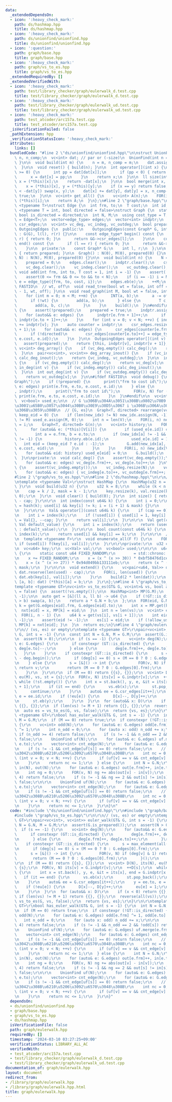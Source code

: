 ```yaml
---
data:
  _extendedDependsOn:
  - icon: ':heavy_check_mark:'
    path: ds/hashmap.hpp
    title: ds/hashmap.hpp
  - icon: ':heavy_check_mark:'
    path: ds/unionfind/unionfind.hpp
    title: ds/unionfind/unionfind.hpp
  - icon: ':question:'
    path: graph/base.hpp
    title: graph/base.hpp
  - icon: ':heavy_check_mark:'
    path: graph/vs_to_es.hpp
    title: graph/vs_to_es.hpp
  _extendedRequiredBy: []
  _extendedVerifiedWith:
  - icon: ':heavy_check_mark:'
    path: test/library_checker/graph/eulerwalk_d.test.cpp
    title: test/library_checker/graph/eulerwalk_d.test.cpp
  - icon: ':heavy_check_mark:'
    path: test/library_checker/graph/eulerwalk_ud.test.cpp
    title: test/library_checker/graph/eulerwalk_ud.test.cpp
  - icon: ':heavy_check_mark:'
    path: test_atcoder/arc157a.test.cpp
    title: test_atcoder/arc157a.test.cpp
  _isVerificationFailed: false
  _pathExtension: hpp
  _verificationStatusIcon: ':heavy_check_mark:'
  attributes:
    links: []
  bundledCode: "#line 2 \"ds/unionfind/unionfind.hpp\"\n\nstruct UnionFind {\n  int\
    \ n, n_comp;\n  vc<int> dat; // par or (-size)\n  UnionFind(int n = 0) { build(n);\
    \ }\n\n  void build(int m) {\n    n = m, n_comp = m;\n    dat.assign(n, -1);\n\
    \  }\n\n  void reset() { build(n); }\n\n  int operator[](int x) {\n    while (dat[x]\
    \ >= 0) {\n      int pp = dat[dat[x]];\n      if (pp < 0) { return dat[x]; }\n\
    \      x = dat[x] = pp;\n    }\n    return x;\n  }\n\n  ll size(int x) {\n   \
    \ x = (*this)[x];\n    return -dat[x];\n  }\n\n  bool merge(int x, int y) {\n\
    \    x = (*this)[x], y = (*this)[y];\n    if (x == y) return false;\n    if (-dat[x]\
    \ < -dat[y]) swap(x, y);\n    dat[x] += dat[y], dat[y] = x, n_comp--;\n    return\
    \ true;\n  }\n\n  vc<int> get_all() {\n    vc<int> A(n);\n    FOR(i, n) A[i] =\
    \ (*this)[i];\n    return A;\n  }\n};\n#line 2 \"graph/base.hpp\"\n\ntemplate\
    \ <typename T>\nstruct Edge {\n  int frm, to;\n  T cost;\n  int id;\n};\n\ntemplate\
    \ <typename T = int, bool directed = false>\nstruct Graph {\n  static constexpr\
    \ bool is_directed = directed;\n  int N, M;\n  using cost_type = T;\n  using edge_type\
    \ = Edge<T>;\n  vector<edge_type> edges;\n  vector<int> indptr;\n  vector<edge_type>\
    \ csr_edges;\n  vc<int> vc_deg, vc_indeg, vc_outdeg;\n  bool prepared;\n\n  class\
    \ OutgoingEdges {\n  public:\n    OutgoingEdges(const Graph* G, int l, int r)\
    \ : G(G), l(l), r(r) {}\n\n    const edge_type* begin() const {\n      if (l ==\
    \ r) { return 0; }\n      return &G->csr_edges[l];\n    }\n\n    const edge_type*\
    \ end() const {\n      if (l == r) { return 0; }\n      return &G->csr_edges[r];\n\
    \    }\n\n  private:\n    const Graph* G;\n    int l, r;\n  };\n\n  bool is_prepared()\
    \ { return prepared; }\n\n  Graph() : N(0), M(0), prepared(0) {}\n  Graph(int\
    \ N) : N(N), M(0), prepared(0) {}\n\n  void build(int n) {\n    N = n, M = 0;\n\
    \    prepared = 0;\n    edges.clear();\n    indptr.clear();\n    csr_edges.clear();\n\
    \    vc_deg.clear();\n    vc_indeg.clear();\n    vc_outdeg.clear();\n  }\n\n \
    \ void add(int frm, int to, T cost = 1, int i = -1) {\n    assert(!prepared);\n\
    \    assert(0 <= frm && 0 <= to && to < N);\n    if (i == -1) i = M;\n    auto\
    \ e = edge_type({frm, to, cost, i});\n    edges.eb(e);\n    ++M;\n  }\n\n#ifdef\
    \ FASTIO\n  // wt, off\n  void read_tree(bool wt = false, int off = 1) { read_graph(N\
    \ - 1, wt, off); }\n\n  void read_graph(int M, bool wt = false, int off = 1) {\n\
    \    for (int m = 0; m < M; ++m) {\n      INT(a, b);\n      a -= off, b -= off;\n\
    \      if (!wt) {\n        add(a, b);\n      } else {\n        T c;\n        read(c);\n\
    \        add(a, b, c);\n      }\n    }\n    build();\n  }\n#endif\n\n  void build()\
    \ {\n    assert(!prepared);\n    prepared = true;\n    indptr.assign(N + 1, 0);\n\
    \    for (auto&& e: edges) {\n      indptr[e.frm + 1]++;\n      if (!directed)\
    \ indptr[e.to + 1]++;\n    }\n    for (int v = 0; v < N; ++v) { indptr[v + 1]\
    \ += indptr[v]; }\n    auto counter = indptr;\n    csr_edges.resize(indptr.back()\
    \ + 1);\n    for (auto&& e: edges) {\n      csr_edges[counter[e.frm]++] = e;\n\
    \      if (!directed)\n        csr_edges[counter[e.to]++] = edge_type({e.to, e.frm,\
    \ e.cost, e.id});\n    }\n  }\n\n  OutgoingEdges operator[](int v) const {\n \
    \   assert(prepared);\n    return {this, indptr[v], indptr[v + 1]};\n  }\n\n \
    \ vc<int> deg_array() {\n    if (vc_deg.empty()) calc_deg();\n    return vc_deg;\n\
    \  }\n\n  pair<vc<int>, vc<int>> deg_array_inout() {\n    if (vc_indeg.empty())\
    \ calc_deg_inout();\n    return {vc_indeg, vc_outdeg};\n  }\n\n  int deg(int v)\
    \ {\n    if (vc_deg.empty()) calc_deg();\n    return vc_deg[v];\n  }\n\n  int\
    \ in_deg(int v) {\n    if (vc_indeg.empty()) calc_deg_inout();\n    return vc_indeg[v];\n\
    \  }\n\n  int out_deg(int v) {\n    if (vc_outdeg.empty()) calc_deg_inout();\n\
    \    return vc_outdeg[v];\n  }\n\n#ifdef FASTIO\n  void debug() {\n    print(\"\
    Graph\");\n    if (!prepared) {\n      print(\"frm to cost id\");\n      for (auto&&\
    \ e: edges) print(e.frm, e.to, e.cost, e.id);\n    } else {\n      print(\"indptr\"\
    , indptr);\n      print(\"frm to cost id\");\n      FOR(v, N) for (auto&& e: (*this)[v])\
    \ print(e.frm, e.to, e.cost, e.id);\n    }\n  }\n#endif\n\n  vc<int> new_idx;\n\
    \  vc<bool> used_e;\n\n  // G \u306B\u304A\u3051\u308B\u9802\u70B9 V[i] \u304C\
    \u3001\u65B0\u3057\u3044\u30B0\u30E9\u30D5\u3067 i \u306B\u306A\u308B\u3088\u3046\
    \u306B\u3059\u308B\n  // {G, es}\n  Graph<T, directed> rearrange(vc<int> V, bool\
    \ keep_eid = 0) {\n    if (len(new_idx) != N) new_idx.assign(N, -1);\n    if (len(used_e)\
    \ != M) used_e.assign(M, 0);\n    int n = len(V);\n    FOR(i, n) new_idx[V[i]]\
    \ = i;\n    Graph<T, directed> G(n);\n    vc<int> history;\n    FOR(i, n) {\n\
    \      for (auto&& e: (*this)[V[i]]) {\n        if (used_e[e.id]) continue;\n\
    \        int a = e.frm, b = e.to;\n        if (new_idx[a] != -1 && new_idx[b]\
    \ != -1) {\n          history.eb(e.id);\n          used_e[e.id] = 1;\n       \
    \   int eid = (keep_eid ? e.id : -1);\n          G.add(new_idx[a], new_idx[b],\
    \ e.cost, eid);\n        }\n      }\n    }\n    FOR(i, n) new_idx[V[i]] = -1;\n\
    \    for (auto&& eid: history) used_e[eid] = 0;\n    G.build();\n    return G;\n\
    \  }\n\nprivate:\n  void calc_deg() {\n    assert(vc_deg.empty());\n    vc_deg.resize(N);\n\
    \    for (auto&& e: edges) vc_deg[e.frm]++, vc_deg[e.to]++;\n  }\n\n  void calc_deg_inout()\
    \ {\n    assert(vc_indeg.empty());\n    vc_indeg.resize(N);\n    vc_outdeg.resize(N);\n\
    \    for (auto&& e: edges) { vc_indeg[e.to]++, vc_outdeg[e.frm]++; }\n  }\n};\n\
    #line 2 \"graph/vs_to_es.hpp\"\n\n#line 2 \"ds/hashmap.hpp\"\n\r\n// u64 -> Val\r\
    \ntemplate <typename Val>\r\nstruct HashMap {\r\n  HashMap(u32 n = 0) { build(n);\
    \ }\r\n  void build(u32 n) {\r\n    u32 k = 8;\r\n    while (k < n * 2) k *= 2;\r\
    \n    cap = k / 2, mask = k - 1;\r\n    key.resize(k), val.resize(k), used.assign(k,\
    \ 0);\r\n  }\r\n  void clear() { build(0); }\r\n  int size() { return len(used)\
    \ - cap; }\r\n\r\n  int index(const u64& k) {\r\n    int i = 0;\r\n    for (i\
    \ = hash(k); used[i] && key[i] != k; i = (i + 1) & mask) {}\r\n    return i;\r\
    \n  }\r\n\r\n  Val& operator[](const u64& k) {\r\n    if (cap == 0) extend();\r\
    \n    int i = index(k);\r\n    if (!used[i]) { used[i] = 1, key[i] = k, val[i]\
    \ = Val{}, --cap; }\r\n    return val[i];\r\n  }\r\n\r\n  Val get(const u64& k,\
    \ Val default_value) {\r\n    int i = index(k);\r\n    return (used[i] ? val[i]\
    \ : default_value);\r\n  }\r\n\r\n  bool count(const u64& k) {\r\n    int i =\
    \ index(k);\r\n    return used[i] && key[i] == k;\r\n  }\r\n\r\n  // f(key, val)\r\
    \n  template <typename F>\r\n  void enumerate_all(F f) {\r\n    FOR(i, len(used))\
    \ if (used[i]) f(key[i], val[i]);\r\n  }\r\n\r\nprivate:\r\n  u32 cap, mask;\r\
    \n  vc<u64> key;\r\n  vc<Val> val;\r\n  vc<bool> used;\r\n\r\n  u64 hash(u64 x)\
    \ {\r\n    static const u64 FIXED_RANDOM\r\n        = std::chrono::steady_clock::now().time_since_epoch().count();\r\
    \n    x += FIXED_RANDOM;\r\n    x = (x ^ (x >> 30)) * 0xbf58476d1ce4e5b9;\r\n\
    \    x = (x ^ (x >> 27)) * 0x94d049bb133111eb;\r\n    return (x ^ (x >> 31)) &\
    \ mask;\r\n  }\r\n\r\n  void extend() {\r\n    vc<pair<u64, Val>> dat;\r\n   \
    \ dat.reserve(len(used) - cap);\r\n    FOR(i, len(used)) {\r\n      if (used[i])\
    \ dat.eb(key[i], val[i]);\r\n    }\r\n    build(2 * len(dat));\r\n    for (auto&\
    \ [a, b]: dat) (*this)[a] = b;\r\n  }\r\n};\n#line 4 \"graph/vs_to_es.hpp\"\n\n\
    template <typename GT>\nvc<int> vs_to_es(GT& G, vc<int>& vs, bool allow_use_twice\
    \ = false) {\n  assert(!vs.empty());\n\n  HashMap<int> MP(G.M);\n  vc<int> nxt(G.M,\
    \ -1);\n\n  auto get = [&](ll a, ll b) -> u64 {\n    if (!GT::is_directed && a\
    \ > b) swap(a, b);\n    return a * G.N + b;\n  };\n\n  FOR(eid, G.M) {\n    u64\
    \ k = get(G.edges[eid].frm, G.edges[eid].to);\n    int x = MP.get(k, -1);\n  \
    \  nxt[eid] = x, MP[k] = eid;\n  }\n  int n = len(vs);\n  vc<int> es(n - 1);\n\
    \  FOR(i, n - 1) {\n    u64 k = get(vs[i], vs[i + 1]);\n    int eid = MP.get(k,\
    \ -1);\n    assert(eid != -1);\n    es[i] = eid;\n    if (!allow_use_twice) {\
    \ MP[k] = nxt[eid]; }\n  }\n  return es;\n}\n#line 4 \"graph/eulerwalk.hpp\"\n\
    \r\n// (vs, es) or empty\r\ntemplate <typename GT>\r\npair<vc<int>, vc<int>> euler_walk(GT&\
    \ G, int s = -1) {\r\n  const int N = G.N, M = G.M;\r\n  assert(G.is_prepared());\r\
    \n  assert(N > 0);\r\n\r\n  if (s == -1) {\r\n    vc<int> deg(N);\r\n    for (auto&&\
    \ e: G.edges) {\r\n      if constexpr (GT::is_directed) {\r\n        deg[e.frm]++,\
    \ deg[e.to]--;\r\n      } else {\r\n        deg[e.frm]++, deg[e.to]++;\r\n   \
    \   }\r\n    }\r\n    if constexpr (GT::is_directed) {\r\n      s = max_element(all(deg))\
    \ - deg.begin();\r\n      if (deg[s] == 0) s = (M == 0 ? 0 : G.edges[0].frm);\r\
    \n    } else {\r\n      s = [&]() -> int {\r\n        FOR(v, N) if (deg[v] & 1)\
    \ return v;\r\n        return (M == 0 ? 0 : G.edges[0].frm);\r\n      }();\r\n\
    \    }\r\n  }\r\n\r\n  if (M == 0) return {{s}, {}};\r\n  vc<int> D(N), its(N),\
    \ eu(M), vs, st = {s};\r\n  FOR(v, N) its[v] = G.indptr[v];\r\n  ++D[s];\r\n \
    \ while (!st.empty()) {\r\n    int x = st.back(), y, e, &it = its[x], end = G.indptr[x\
    \ + 1];\r\n    if (it == end) {\r\n      vs.eb(x);\r\n      st.pop_back();\r\n\
    \      continue;\r\n    }\r\n    auto& ee = G.csr_edges[it++];\r\n    y = ee.to,\
    \ e = ee.id;\r\n    if (!eu[e]) {\r\n      D[x]--, D[y]++;\r\n      eu[e] = 1;\r\
    \n      st.eb(y);\r\n    }\r\n  }\r\n  for (auto&& x: D)\r\n    if (x < 0) return\
    \ {{}, {}};\r\n  if (len(vs) != M + 1) return {{}, {}};\r\n  reverse(all(vs));\r\
    \n  auto es = vs_to_es(G, vs, false);\r\n  return {vs, es};\r\n}\r\n\r\ntemplate\
    \ <typename GT>\r\nbool has_euler_walk(GT& G, int s = -1) {\r\n  int N = G.N,\
    \ M = G.M;\r\n  if (M == 0) return true;\r\n  if constexpr (!GT::is_directed)\
    \ {\r\n    vc<int> odd(N);\r\n    for (auto& e: G.edges) odd[e.frm] ^= 1, odd[e.to]\
    \ ^= 1;\r\n    int n_odd = 0;\r\n    for (auto x: odd) n_odd += x;\r\n\r\n   \
    \ if (n_odd >= 4) return false;\r\n    if (s != -1 && n_odd == 2 && !odd[s]) return\
    \ false;\r\n    UnionFind uf(N);\r\n    for (auto& e: G.edges) uf.merge(e.frm,\
    \ e.to);\r\n    vector<int> cnt_edge(N);\r\n    for (auto& e: G.edges) cnt_edge[uf[e.frm]]++;\r\
    \n    if (s != -1 && cnt_edge[uf[s]] == 0) return false;\r\n    // \u8FBA\u304C\
    \u3042\u308B\u6210\u5206\u3092\u6570\u3048\u308B\r\n    int nc = 0;\r\n    for\
    \ (int v = 0; v < N; ++v) {\r\n      if (uf[v] == v && cnt_edge[v] >= 1) ++nc;\r\
    \n    }\r\n    return nc <= 1;\r\n  } else {\r\n    int N = G.N;\r\n    vc<int>\
    \ in(N), out(N);\r\n    for (auto& e: G.edges) out[e.frm]++, in[e.to]++;\r\n\r\
    \n    int ng = 0;\r\n    FOR(v, N) ng += abs(out[v] - in[v]);\r\n    if (ng >=\
    \ 4) return false;\r\n    if (s != -1 && ng == 2 && out[s] != in[s] + 1) return\
    \ false;\r\n\r\n    UnionFind uf(N);\r\n    for (auto& e: G.edges) uf.merge(e.frm,\
    \ e.to);\r\n    vector<int> cnt_edge(N);\r\n    for (auto& e: G.edges) cnt_edge[uf[e.frm]]++;\r\
    \n    if (s != -1 && cnt_edge[uf[s]] == 0) return false;\r\n    // \u8FBA\u304C\
    \u3042\u308B\u6210\u5206\u3092\u6570\u3048\u308B\r\n    int nc = 0;\r\n    for\
    \ (int v = 0; v < N; ++v) {\r\n      if (uf[v] == v && cnt_edge[v] >= 1) ++nc;\r\
    \n    }\r\n    return nc <= 1;\r\n  }\r\n}\n"
  code: "#include \"ds/unionfind/unionfind.hpp\"\r\n#include \"graph/base.hpp\"\r\n\
    #include \"graph/vs_to_es.hpp\"\r\n\r\n// (vs, es) or empty\r\ntemplate <typename\
    \ GT>\r\npair<vc<int>, vc<int>> euler_walk(GT& G, int s = -1) {\r\n  const int\
    \ N = G.N, M = G.M;\r\n  assert(G.is_prepared());\r\n  assert(N > 0);\r\n\r\n\
    \  if (s == -1) {\r\n    vc<int> deg(N);\r\n    for (auto&& e: G.edges) {\r\n\
    \      if constexpr (GT::is_directed) {\r\n        deg[e.frm]++, deg[e.to]--;\r\
    \n      } else {\r\n        deg[e.frm]++, deg[e.to]++;\r\n      }\r\n    }\r\n\
    \    if constexpr (GT::is_directed) {\r\n      s = max_element(all(deg)) - deg.begin();\r\
    \n      if (deg[s] == 0) s = (M == 0 ? 0 : G.edges[0].frm);\r\n    } else {\r\n\
    \      s = [&]() -> int {\r\n        FOR(v, N) if (deg[v] & 1) return v;\r\n \
    \       return (M == 0 ? 0 : G.edges[0].frm);\r\n      }();\r\n    }\r\n  }\r\n\
    \r\n  if (M == 0) return {{s}, {}};\r\n  vc<int> D(N), its(N), eu(M), vs, st =\
    \ {s};\r\n  FOR(v, N) its[v] = G.indptr[v];\r\n  ++D[s];\r\n  while (!st.empty())\
    \ {\r\n    int x = st.back(), y, e, &it = its[x], end = G.indptr[x + 1];\r\n \
    \   if (it == end) {\r\n      vs.eb(x);\r\n      st.pop_back();\r\n      continue;\r\
    \n    }\r\n    auto& ee = G.csr_edges[it++];\r\n    y = ee.to, e = ee.id;\r\n\
    \    if (!eu[e]) {\r\n      D[x]--, D[y]++;\r\n      eu[e] = 1;\r\n      st.eb(y);\r\
    \n    }\r\n  }\r\n  for (auto&& x: D)\r\n    if (x < 0) return {{}, {}};\r\n \
    \ if (len(vs) != M + 1) return {{}, {}};\r\n  reverse(all(vs));\r\n  auto es =\
    \ vs_to_es(G, vs, false);\r\n  return {vs, es};\r\n}\r\n\r\ntemplate <typename\
    \ GT>\r\nbool has_euler_walk(GT& G, int s = -1) {\r\n  int N = G.N, M = G.M;\r\
    \n  if (M == 0) return true;\r\n  if constexpr (!GT::is_directed) {\r\n    vc<int>\
    \ odd(N);\r\n    for (auto& e: G.edges) odd[e.frm] ^= 1, odd[e.to] ^= 1;\r\n \
    \   int n_odd = 0;\r\n    for (auto x: odd) n_odd += x;\r\n\r\n    if (n_odd >=\
    \ 4) return false;\r\n    if (s != -1 && n_odd == 2 && !odd[s]) return false;\r\
    \n    UnionFind uf(N);\r\n    for (auto& e: G.edges) uf.merge(e.frm, e.to);\r\n\
    \    vector<int> cnt_edge(N);\r\n    for (auto& e: G.edges) cnt_edge[uf[e.frm]]++;\r\
    \n    if (s != -1 && cnt_edge[uf[s]] == 0) return false;\r\n    // \u8FBA\u304C\
    \u3042\u308B\u6210\u5206\u3092\u6570\u3048\u308B\r\n    int nc = 0;\r\n    for\
    \ (int v = 0; v < N; ++v) {\r\n      if (uf[v] == v && cnt_edge[v] >= 1) ++nc;\r\
    \n    }\r\n    return nc <= 1;\r\n  } else {\r\n    int N = G.N;\r\n    vc<int>\
    \ in(N), out(N);\r\n    for (auto& e: G.edges) out[e.frm]++, in[e.to]++;\r\n\r\
    \n    int ng = 0;\r\n    FOR(v, N) ng += abs(out[v] - in[v]);\r\n    if (ng >=\
    \ 4) return false;\r\n    if (s != -1 && ng == 2 && out[s] != in[s] + 1) return\
    \ false;\r\n\r\n    UnionFind uf(N);\r\n    for (auto& e: G.edges) uf.merge(e.frm,\
    \ e.to);\r\n    vector<int> cnt_edge(N);\r\n    for (auto& e: G.edges) cnt_edge[uf[e.frm]]++;\r\
    \n    if (s != -1 && cnt_edge[uf[s]] == 0) return false;\r\n    // \u8FBA\u304C\
    \u3042\u308B\u6210\u5206\u3092\u6570\u3048\u308B\r\n    int nc = 0;\r\n    for\
    \ (int v = 0; v < N; ++v) {\r\n      if (uf[v] == v && cnt_edge[v] >= 1) ++nc;\r\
    \n    }\r\n    return nc <= 1;\r\n  }\r\n}"
  dependsOn:
  - ds/unionfind/unionfind.hpp
  - graph/base.hpp
  - graph/vs_to_es.hpp
  - ds/hashmap.hpp
  isVerificationFile: false
  path: graph/eulerwalk.hpp
  requiredBy: []
  timestamp: '2024-03-10 03:27:25+09:00'
  verificationStatus: LIBRARY_ALL_AC
  verifiedWith:
  - test_atcoder/arc157a.test.cpp
  - test/library_checker/graph/eulerwalk_d.test.cpp
  - test/library_checker/graph/eulerwalk_ud.test.cpp
documentation_of: graph/eulerwalk.hpp
layout: document
redirect_from:
- /library/graph/eulerwalk.hpp
- /library/graph/eulerwalk.hpp.html
title: graph/eulerwalk.hpp
---
```

